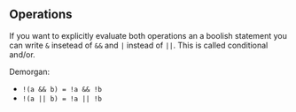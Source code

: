 ## Operations

If you want to explicitly evaluate both operations an a boolish statement
you can write `&` insetead of `&&` and `|` instead of `||`.
This is called conditional and/or.

Demorgan:

 - `!(a && b) = !a && !b`
 - `!(a || b) = !a || !b`
